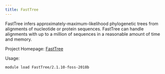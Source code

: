 ```yaml
---
title: FastTree
---
```

FastTree infers approximately-maximum-likelihood phylogenetic trees from alignments of nucleotide or protein sequences. FastTree can handle alignments with up to a million of sequences in a reasonable amount of time and memory. 

Project Homepage: [FastTree](http://www.microbesonline.org/fasttree/)

Usage:
```
module load FastTree/2.1.10-foss-2018b
```
